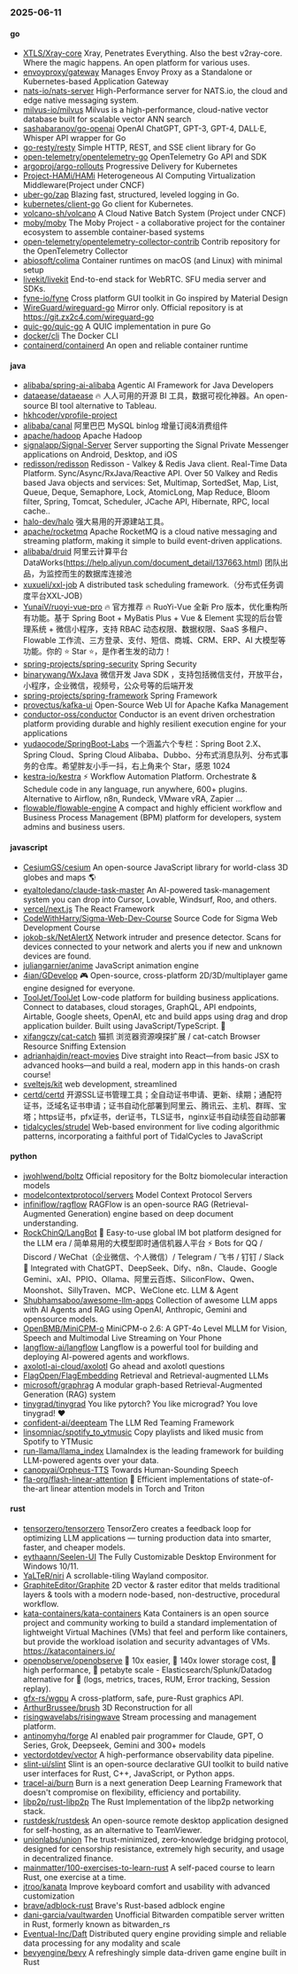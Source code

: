 ### 2025-06-11

#### go
* [XTLS/Xray-core](https://github.com/XTLS/Xray-core) Xray, Penetrates Everything. Also the best v2ray-core. Where the magic happens. An open platform for various uses.
* [envoyproxy/gateway](https://github.com/envoyproxy/gateway) Manages Envoy Proxy as a Standalone or Kubernetes-based Application Gateway
* [nats-io/nats-server](https://github.com/nats-io/nats-server) High-Performance server for NATS.io, the cloud and edge native messaging system.
* [milvus-io/milvus](https://github.com/milvus-io/milvus) Milvus is a high-performance, cloud-native vector database built for scalable vector ANN search
* [sashabaranov/go-openai](https://github.com/sashabaranov/go-openai) OpenAI ChatGPT, GPT-3, GPT-4, DALL·E, Whisper API wrapper for Go
* [go-resty/resty](https://github.com/go-resty/resty) Simple HTTP, REST, and SSE client library for Go
* [open-telemetry/opentelemetry-go](https://github.com/open-telemetry/opentelemetry-go) OpenTelemetry Go API and SDK
* [argoproj/argo-rollouts](https://github.com/argoproj/argo-rollouts) Progressive Delivery for Kubernetes
* [Project-HAMi/HAMi](https://github.com/Project-HAMi/HAMi) Heterogeneous AI Computing Virtualization Middleware(Project under CNCF)
* [uber-go/zap](https://github.com/uber-go/zap) Blazing fast, structured, leveled logging in Go.
* [kubernetes/client-go](https://github.com/kubernetes/client-go) Go client for Kubernetes.
* [volcano-sh/volcano](https://github.com/volcano-sh/volcano) A Cloud Native Batch System (Project under CNCF)
* [moby/moby](https://github.com/moby/moby) The Moby Project - a collaborative project for the container ecosystem to assemble container-based systems
* [open-telemetry/opentelemetry-collector-contrib](https://github.com/open-telemetry/opentelemetry-collector-contrib) Contrib repository for the OpenTelemetry Collector
* [abiosoft/colima](https://github.com/abiosoft/colima) Container runtimes on macOS (and Linux) with minimal setup
* [livekit/livekit](https://github.com/livekit/livekit) End-to-end stack for WebRTC. SFU media server and SDKs.
* [fyne-io/fyne](https://github.com/fyne-io/fyne) Cross platform GUI toolkit in Go inspired by Material Design
* [WireGuard/wireguard-go](https://github.com/WireGuard/wireguard-go) Mirror only. Official repository is at https://git.zx2c4.com/wireguard-go
* [quic-go/quic-go](https://github.com/quic-go/quic-go) A QUIC implementation in pure Go
* [docker/cli](https://github.com/docker/cli) The Docker CLI
* [containerd/containerd](https://github.com/containerd/containerd) An open and reliable container runtime

#### java
* [alibaba/spring-ai-alibaba](https://github.com/alibaba/spring-ai-alibaba) Agentic AI Framework for Java Developers
* [dataease/dataease](https://github.com/dataease/dataease) 🔥 人人可用的开源 BI 工具，数据可视化神器。An open-source BI tool alternative to Tableau.
* [hkhcoder/vprofile-project](https://github.com/hkhcoder/vprofile-project)
* [alibaba/canal](https://github.com/alibaba/canal) 阿里巴巴 MySQL binlog 增量订阅&消费组件
* [apache/hadoop](https://github.com/apache/hadoop) Apache Hadoop
* [signalapp/Signal-Server](https://github.com/signalapp/Signal-Server) Server supporting the Signal Private Messenger applications on Android, Desktop, and iOS
* [redisson/redisson](https://github.com/redisson/redisson) Redisson - Valkey & Redis Java client. Real-Time Data Platform. Sync/Async/RxJava/Reactive API. Over 50 Valkey and Redis based Java objects and services: Set, Multimap, SortedSet, Map, List, Queue, Deque, Semaphore, Lock, AtomicLong, Map Reduce, Bloom filter, Spring, Tomcat, Scheduler, JCache API, Hibernate, RPC, local cache..
* [halo-dev/halo](https://github.com/halo-dev/halo) 强大易用的开源建站工具。
* [apache/rocketmq](https://github.com/apache/rocketmq) Apache RocketMQ is a cloud native messaging and streaming platform, making it simple to build event-driven applications.
* [alibaba/druid](https://github.com/alibaba/druid) 阿里云计算平台DataWorks(https://help.aliyun.com/document_detail/137663.html) 团队出品，为监控而生的数据库连接池
* [xuxueli/xxl-job](https://github.com/xuxueli/xxl-job) A distributed task scheduling framework.（分布式任务调度平台XXL-JOB）
* [YunaiV/ruoyi-vue-pro](https://github.com/YunaiV/ruoyi-vue-pro) 🔥 官方推荐 🔥 RuoYi-Vue 全新 Pro 版本，优化重构所有功能。基于 Spring Boot + MyBatis Plus + Vue & Element 实现的后台管理系统 + 微信小程序，支持 RBAC 动态权限、数据权限、SaaS 多租户、Flowable 工作流、三方登录、支付、短信、商城、CRM、ERP、AI 大模型等功能。你的 ⭐️ Star ⭐️，是作者生发的动力！
* [spring-projects/spring-security](https://github.com/spring-projects/spring-security) Spring Security
* [binarywang/WxJava](https://github.com/binarywang/WxJava) 微信开发 Java SDK ，支持包括微信支付，开放平台，小程序，企业微信，视频号，公众号等的后端开发
* [spring-projects/spring-framework](https://github.com/spring-projects/spring-framework) Spring Framework
* [provectus/kafka-ui](https://github.com/provectus/kafka-ui) Open-Source Web UI for Apache Kafka Management
* [conductor-oss/conductor](https://github.com/conductor-oss/conductor) Conductor is an event driven orchestration platform providing durable and highly resilient execution engine for your applications
* [yudaocode/SpringBoot-Labs](https://github.com/yudaocode/SpringBoot-Labs) 一个涵盖六个专栏：Spring Boot 2.X、Spring Cloud、Spring Cloud Alibaba、Dubbo、分布式消息队列、分布式事务的仓库。希望胖友小手一抖，右上角来个 Star，感恩 1024
* [kestra-io/kestra](https://github.com/kestra-io/kestra) ⚡ Workflow Automation Platform. Orchestrate & Schedule code in any language, run anywhere, 600+ plugins. Alternative to Airflow, n8n, Rundeck, VMware vRA, Zapier ...
* [flowable/flowable-engine](https://github.com/flowable/flowable-engine) A compact and highly efficient workflow and Business Process Management (BPM) platform for developers, system admins and business users.

#### javascript
* [CesiumGS/cesium](https://github.com/CesiumGS/cesium) An open-source JavaScript library for world-class 3D globes and maps 🌎
* [eyaltoledano/claude-task-master](https://github.com/eyaltoledano/claude-task-master) An AI-powered task-management system you can drop into Cursor, Lovable, Windsurf, Roo, and others.
* [vercel/next.js](https://github.com/vercel/next.js) The React Framework
* [CodeWithHarry/Sigma-Web-Dev-Course](https://github.com/CodeWithHarry/Sigma-Web-Dev-Course) Source Code for Sigma Web Development Course
* [jokob-sk/NetAlertX](https://github.com/jokob-sk/NetAlertX) Network intruder and presence detector. Scans for devices connected to your network and alerts you if new and unknown devices are found.
* [juliangarnier/anime](https://github.com/juliangarnier/anime) JavaScript animation engine
* [4ian/GDevelop](https://github.com/4ian/GDevelop) 🎮 Open-source, cross-platform 2D/3D/multiplayer game engine designed for everyone.
* [ToolJet/ToolJet](https://github.com/ToolJet/ToolJet) Low-code platform for building business applications. Connect to databases, cloud storages, GraphQL, API endpoints, Airtable, Google sheets, OpenAI, etc and build apps using drag and drop application builder. Built using JavaScript/TypeScript. 🚀
* [xifangczy/cat-catch](https://github.com/xifangczy/cat-catch) 猫抓 浏览器资源嗅探扩展 / cat-catch Browser Resource Sniffing Extension
* [adrianhajdin/react-movies](https://github.com/adrianhajdin/react-movies) Dive straight into React—from basic JSX to advanced hooks—and build a real, modern app in this hands-on crash course!
* [sveltejs/kit](https://github.com/sveltejs/kit) web development, streamlined
* [certd/certd](https://github.com/certd/certd) 开源SSL证书管理工具；全自动证书申请、更新、续期；通配符证书，泛域名证书申请；证书自动化部署到阿里云、腾讯云、主机、群晖、宝塔；https证书，pfx证书，der证书，TLS证书，nginx证书自动续签自动部署
* [tidalcycles/strudel](https://github.com/tidalcycles/strudel) Web-based environment for live coding algorithmic patterns, incorporating a faithful port of TidalCycles to JavaScript

#### python
* [jwohlwend/boltz](https://github.com/jwohlwend/boltz) Official repository for the Boltz biomolecular interaction models
* [modelcontextprotocol/servers](https://github.com/modelcontextprotocol/servers) Model Context Protocol Servers
* [infiniflow/ragflow](https://github.com/infiniflow/ragflow) RAGFlow is an open-source RAG (Retrieval-Augmented Generation) engine based on deep document understanding.
* [RockChinQ/LangBot](https://github.com/RockChinQ/LangBot) 🤩 Easy-to-use global IM bot platform designed for the LLM era / 简单易用的大模型即时通信机器人平台 ⚡️ Bots for QQ / Discord / WeChat（企业微信、个人微信）/ Telegram / 飞书 / 钉钉 / Slack 🧩 Integrated with ChatGPT、DeepSeek、Dify、n8n、Claude、Google Gemini、xAI、PPIO、Ollama、阿里云百炼、SiliconFlow、Qwen、Moonshot、SillyTraven、MCP、WeClone etc. LLM & Agent
* [Shubhamsaboo/awesome-llm-apps](https://github.com/Shubhamsaboo/awesome-llm-apps) Collection of awesome LLM apps with AI Agents and RAG using OpenAI, Anthropic, Gemini and opensource models.
* [OpenBMB/MiniCPM-o](https://github.com/OpenBMB/MiniCPM-o) MiniCPM-o 2.6: A GPT-4o Level MLLM for Vision, Speech and Multimodal Live Streaming on Your Phone
* [langflow-ai/langflow](https://github.com/langflow-ai/langflow) Langflow is a powerful tool for building and deploying AI-powered agents and workflows.
* [axolotl-ai-cloud/axolotl](https://github.com/axolotl-ai-cloud/axolotl) Go ahead and axolotl questions
* [FlagOpen/FlagEmbedding](https://github.com/FlagOpen/FlagEmbedding) Retrieval and Retrieval-augmented LLMs
* [microsoft/graphrag](https://github.com/microsoft/graphrag) A modular graph-based Retrieval-Augmented Generation (RAG) system
* [tinygrad/tinygrad](https://github.com/tinygrad/tinygrad) You like pytorch? You like micrograd? You love tinygrad! ❤️
* [confident-ai/deepteam](https://github.com/confident-ai/deepteam) The LLM Red Teaming Framework
* [linsomniac/spotify_to_ytmusic](https://github.com/linsomniac/spotify_to_ytmusic) Copy playlists and liked music from Spotify to YTMusic
* [run-llama/llama_index](https://github.com/run-llama/llama_index) LlamaIndex is the leading framework for building LLM-powered agents over your data.
* [canopyai/Orpheus-TTS](https://github.com/canopyai/Orpheus-TTS) Towards Human-Sounding Speech
* [fla-org/flash-linear-attention](https://github.com/fla-org/flash-linear-attention) 🚀 Efficient implementations of state-of-the-art linear attention models in Torch and Triton

#### rust
* [tensorzero/tensorzero](https://github.com/tensorzero/tensorzero) TensorZero creates a feedback loop for optimizing LLM applications — turning production data into smarter, faster, and cheaper models.
* [eythaann/Seelen-UI](https://github.com/eythaann/Seelen-UI) The Fully Customizable Desktop Environment for Windows 10/11.
* [YaLTeR/niri](https://github.com/YaLTeR/niri) A scrollable-tiling Wayland compositor.
* [GraphiteEditor/Graphite](https://github.com/GraphiteEditor/Graphite) 2D vector & raster editor that melds traditional layers & tools with a modern node-based, non-destructive, procedural workflow.
* [kata-containers/kata-containers](https://github.com/kata-containers/kata-containers) Kata Containers is an open source project and community working to build a standard implementation of lightweight Virtual Machines (VMs) that feel and perform like containers, but provide the workload isolation and security advantages of VMs. https://katacontainers.io/
* [openobserve/openobserve](https://github.com/openobserve/openobserve) 🚀 10x easier, 🚀 140x lower storage cost, 🚀 high performance, 🚀 petabyte scale - Elasticsearch/Splunk/Datadog alternative for 🚀 (logs, metrics, traces, RUM, Error tracking, Session replay).
* [gfx-rs/wgpu](https://github.com/gfx-rs/wgpu) A cross-platform, safe, pure-Rust graphics API.
* [ArthurBrussee/brush](https://github.com/ArthurBrussee/brush) 3D Reconstruction for all
* [risingwavelabs/risingwave](https://github.com/risingwavelabs/risingwave) Stream processing and management platform.
* [antinomyhq/forge](https://github.com/antinomyhq/forge) AI enabled pair programmer for Claude, GPT, O Series, Grok, Deepseek, Gemini and 300+ models
* [vectordotdev/vector](https://github.com/vectordotdev/vector) A high-performance observability data pipeline.
* [slint-ui/slint](https://github.com/slint-ui/slint) Slint is an open-source declarative GUI toolkit to build native user interfaces for Rust, C++, JavaScript, or Python apps.
* [tracel-ai/burn](https://github.com/tracel-ai/burn) Burn is a next generation Deep Learning Framework that doesn't compromise on flexibility, efficiency and portability.
* [libp2p/rust-libp2p](https://github.com/libp2p/rust-libp2p) The Rust Implementation of the libp2p networking stack.
* [rustdesk/rustdesk](https://github.com/rustdesk/rustdesk) An open-source remote desktop application designed for self-hosting, as an alternative to TeamViewer.
* [unionlabs/union](https://github.com/unionlabs/union) The trust-minimized, zero-knowledge bridging protocol, designed for censorship resistance, extremely high security, and usage in decentralized finance.
* [mainmatter/100-exercises-to-learn-rust](https://github.com/mainmatter/100-exercises-to-learn-rust) A self-paced course to learn Rust, one exercise at a time.
* [jtroo/kanata](https://github.com/jtroo/kanata) Improve keyboard comfort and usability with advanced customization
* [brave/adblock-rust](https://github.com/brave/adblock-rust) Brave's Rust-based adblock engine
* [dani-garcia/vaultwarden](https://github.com/dani-garcia/vaultwarden) Unofficial Bitwarden compatible server written in Rust, formerly known as bitwarden_rs
* [Eventual-Inc/Daft](https://github.com/Eventual-Inc/Daft) Distributed query engine providing simple and reliable data processing for any modality and scale
* [bevyengine/bevy](https://github.com/bevyengine/bevy) A refreshingly simple data-driven game engine built in Rust

